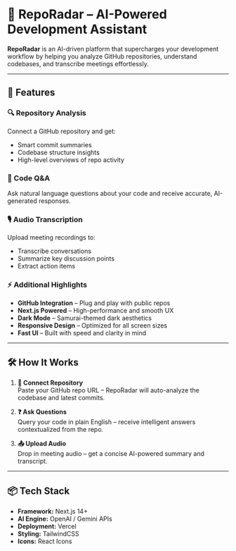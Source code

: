 # 📡 RepoRadar – AI-Powered Development Assistant

**RepoRadar** is an AI-driven platform that supercharges your development workflow by helping you analyze GitHub repositories, understand codebases, and transcribe meetings effortlessly.

---

## 🚀 Features

### 🔍 Repository Analysis
Connect a GitHub repository and get:
- Smart commit summaries
- Codebase structure insights
- High-level overviews of repo activity

### 💬 Code Q&A
Ask natural language questions about your code and receive accurate, AI-generated responses.

### 🎙️ Audio Transcription
Upload meeting recordings to:
- Transcribe conversations
- Summarize key discussion points
- Extract action items

### ⚡ Additional Highlights
- **GitHub Integration** – Plug and play with public repos  
- **Next.js Powered** – High-performance and smooth UX  
- **Dark Mode** – Samurai-themed dark aesthetics  
- **Responsive Design** – Optimized for all screen sizes  
- **Fast UI** – Built with speed and clarity in mind  

---

## 🛠️ How It Works

1. **🔗 Connect Repository**  
   Paste your GitHub repo URL – RepoRadar will auto-analyze the codebase and latest commits.

2. **❓ Ask Questions**  
   Query your code in plain English – receive intelligent answers contextualized from the repo.

3. **📤 Upload Audio**  
   Drop in meeting audio – get a concise AI-powered summary and transcript.

---

## 📦 Tech Stack

- **Framework:** Next.js 14+
- **AI Engine:** OpenAI / Gemini APIs
- **Deployment:** Vercel
- **Styling:** TailwindCSS
- **Icons:** React Icons

